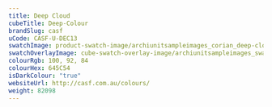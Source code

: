 ```yaml
---
title: Deep Cloud
cubeTitle: Deep-Colour
brandSlug: casf
uCode: CASF-U-DEC13
swatchImage: product-swatch-image/archiunitsampleimages_corian_deep-cloud.jpg
swatchOverlayImage: cube-swatch-overlay-image/archiunitsampleimages_swatch-overlay_corian.png
colourRgb: 100, 92, 84
colourHex: 645C54
isDarkColour: "true"
websiteUrl: http://casf.com.au/colours/
weight: 82098
---
```

